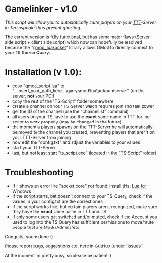 # Gamelinker - v1.0

*This script will allow you to automatically mute players on your [TTT](http://ttt.badking.net/)-Server in Teamspeak³ thus prevent ghosting.*

The current version is fully functional, but has some major flaws (Server side script + client side script) which now can hopefully be resolved because the "[gmod_luasocket](https://github.com/danielga/gmod_luasocket)" library allows GMod to directly connect to your TS Server Query.

# Installation (v 1.0):

* copy "gmod_script.lua" to "...Insert_your_path_here...\garrysmod\lua\autorun\server" (on the server, **not** your PC!)
* copy the rest of the "TS-Script" folder somewhere
* create a channel on your TS-Server which requires join and talk power
* get the ID of the channel (use the "channellist" command)
* all users on your TS have to use the **exact** same name in TTT for the script to work properly (may be changed in the future)
* the moment a players spawns on the TTT-Server he will automatically be moved to the channel you created, preventing players that aren't on your TTT-Server from joining
* now edit the "config.txt" and adjust the variables to your values
* start your TTT-Server
* last, but not least start "ts_script.exe" (located in the "TS-Script" folder)

# Troubleshooting

* If it shows an error like "socket.core" not found, install this: [Lua for Windows](http://luaforge.net/projects/luaforwindows/)
* If the script starts, but doesn't connect to your TS-Query, check if the values in your config.txt are the correct ones
* If the script works fine, but certain players aren't recognized, make sure they have the **exact** same name in TTT and TS
* If only some users get switched and/or muted, check if the Account you used to log into the TS Query has sufficient permissions to move/mute people that are Mods/Admins/etc.

Congrats, youre done :)

Please report bugs, suggestions etc. here in GutHub (under "[issues](https://github.com/grimsi/gamelinker/issues)".

At the moment im pretty busy, so please be patient :)
